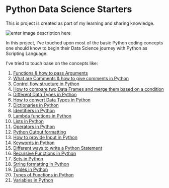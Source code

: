 # Python Data Science Starters

This is project is created as part of my learning and sharing knowledge.

![enter image description here](https://th.bing.com/th/id/OIP.P75taA2mjVX9KR0sx2mREAHaD4?pid=Api&rs=1)

In this project, I've touched upon most of the basic Python coding concepts one should know to begin their Data Science journey with Python as Scripting Language.

I've tried to touch base on the concepts like:

1. [Functions & how to pass Arguments](https://github.com/santhoshbvsrk/DataScience-PythonStarters/blob/main/Arguments-Function.ipynb)
2. [What are Comments & how to give comments in Python](https://github.com/santhoshbvsrk/DataScience-PythonStarters/blob/main/Comments%20in%20Python.ipynb)
3. [Control flow structure in Python](https://github.com/santhoshbvsrk/DataScience-PythonStarters/blob/main/Control%20Flow.ipynb)
4. [How to compare two Data Frames and merge them based on a condition](https://github.com/santhoshbvsrk/DataScience-PythonStarters/blob/main/DF_Comparing_Merging_ConditionalBased.ipynb)
5. [Different Data Types in Python](https://github.com/santhoshbvsrk/DataScience-PythonStarters/blob/main/Data%20Types.ipynb)
6. [How to convert Data Types in Python](https://github.com/santhoshbvsrk/DataScience-PythonStarters/blob/main/DataTypes%20Conversion.ipynb)
7. [Dictionaries in Python](https://github.com/santhoshbvsrk/DataScience-PythonStarters/blob/main/Dictionary.ipynb)
8. [Identifiers in Python](https://github.com/santhoshbvsrk/DataScience-PythonStarters/blob/main/Identifiers.ipynb)
9. [Lambda functions in Python](https://github.com/santhoshbvsrk/DataScience-PythonStarters/blob/main/Lambda%20or%20Anonymous%20Functions.ipynb)
10. [Lists in Python](https://github.com/santhoshbvsrk/DataScience-PythonStarters/blob/main/List.ipynb) 
11. [Operators in Python](https://github.com/santhoshbvsrk/DataScience-PythonStarters/blob/main/Operators.ipynb)
12. [Python Output formatting](https://github.com/santhoshbvsrk/DataScience-PythonStarters/blob/main/Output%20Formatting.ipynb)
13. [How to provide Input in Python](https://github.com/santhoshbvsrk/DataScience-PythonStarters/blob/main/Python%20Input.ipynb)
14. [Keywords in Python](https://github.com/santhoshbvsrk/DataScience-PythonStarters/blob/main/Python%20Keywords.ipynb)
15. [Different ways to write a Python Statement](https://github.com/santhoshbvsrk/DataScience-PythonStarters/blob/main/Python%20Statement.ipynb)
16. [Recursive Functions in Python](https://github.com/santhoshbvsrk/DataScience-PythonStarters/blob/main/Recursive%20Function.ipynb)
17. [Sets in Python](https://github.com/santhoshbvsrk/DataScience-PythonStarters/blob/main/Sets.ipynb)
18. [String formatting in Python](https://github.com/santhoshbvsrk/DataScience-PythonStarters/blob/main/Strings.ipynb)
19. [Tuples in Python](https://github.com/santhoshbvsrk/DataScience-PythonStarters/blob/main/Tuples.ipynb)
20. [Types of Functions in Python](https://github.com/santhoshbvsrk/DataScience-PythonStarters/blob/main/TypesOfFunctions.ipynb)
21. [Variables in Python](https://github.com/santhoshbvsrk/DataScience-PythonStarters/blob/main/variables.ipynb)
